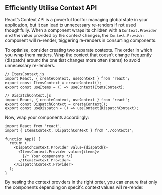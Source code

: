 ## Efficiently Utilise Context API
React’s Context API is a powerful tool for managing global state in your application, but it can lead to unnecessary 
re-renders if not used thoughtfully. When a component wraps its children with a `Context.Provider` and the value 
provided by the context changes, the `Context.Provider` component will re-render, triggering re-renders in consuming 
components.

To optimise, consider creating two separate contexts. The order in which you wrap them matters. Wrap the context that 
doesn’t change frequently (dispatch) around the one that changes more often (items) to avoid unnecessary re-renders.
```
// ItemsContext.js
import React, { createContext, useContext } from 'react';
export const ItemsContext = createContext();
export const useItems = () => useContext(ItemsContext);

// DispatchContext.js
import React, { createContext, useContext } from 'react';
export const DispatchContext = createContext();
export const useDispatch = () => useContext(DispatchContext);
```

Now, wrap your components accordingly:
```
import React from 'react';
import { ItemsContext, DispatchContext } from './contexts';

function App() {
  return (
    <DispatchContext.Provider value={dispatch}>
      <ItemsContext.Provider value={items}>
        {/* Your components */}
      </ItemsContext.Provider>
    </DispatchContext.Provider>
  );
}
```
By nesting the context providers in the right order, you can ensure that only the components depending on specific 
context values will re-render.